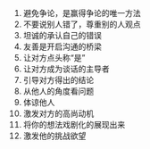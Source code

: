 1. 避免争论，是赢得争论的唯一方法
2. 不要说别人错了，尊重别的人观点
3. 坦诚的承认自己的错误
4. 友善是开启沟通的桥梁
5. 让对方点头称“是”
6. 让对方成为谈话的主导者
7. 引导对方得出的结论
8. 从他人的角度看问题
9. 体谅他人
10. 激发对方的高尚动机
11. 将你的想法戏剧化的展现出来
12. 激发他的挑战欲望